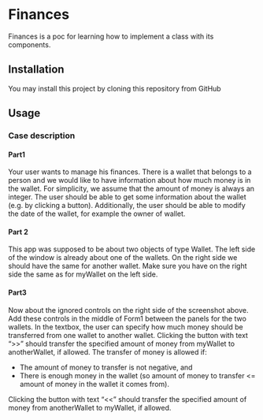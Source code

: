 # Finances 

Finances is a poc for learning how to implement a class with its components. 
 
## Installation

You may install this project by cloning this repository from GitHub 

## Usage

### Case description 

#### Part1
Your user wants to manage his finances. There is a wallet that belongs to a person and we would like to 
have information about how much money is in the wallet. For simplicity, we assume that the amount of 
money is always an integer. 
The user should be able to get some information about the wallet (e.g. by clicking a button). Additionally, 
the user should be able to modify the date of the wallet, for example the owner of wallet.    

#### Part 2
This app was supposed to be about two objects of type Wallet. The left side of the window is already 
about one of the wallets. On the right side we should have the same for another wallet. Make sure you 
have on the right side the same as for myWallet on the left side. 

#### Part3 
Now about the ignored controls on the right side of the screenshot above. Add these controls in the 
middle of Form1 between the panels for the two wallets. In the textbox, the user can specify how much 
money should be transferred from one wallet to another wallet. 
Clicking the button with text “>>” should transfer the specified amount of money from myWallet to 
anotherWallet, if allowed. 
The transfer of money is allowed if: 
* The amount of money to transfer is not negative, and 
* There is enough money in the wallet (so amount of money to transfer <= amount of money in the 
wallet it comes from). 

Clicking the button with text “<<” should transfer the specified amount of money from anotherWallet to 
myWallet, if allowed. 
